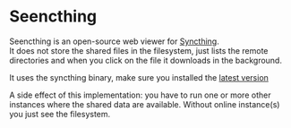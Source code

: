 # Seencthing

Seencthing is an open-source web viewer for [Syncthing](https://syncthing.net).  
It does not store the shared files in the filesystem, just lists the remote directories and when you click on the file it downloads in the background.

It uses the syncthing binary, make sure you installed the [latest version](https://syncthing.net)

A side effect of this implementation: you have to run one or more other instances where the shared data are available. Without online instance(s) you just see the filesystem.